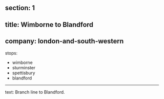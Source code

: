 ﻿section: 1
----
title: Wimborne to Blandford
----
company: london-and-south-western
----
stops:
- wimborne
- sturminster
- spettisbury
- blandford
----
text: Branch line to Blandford.
